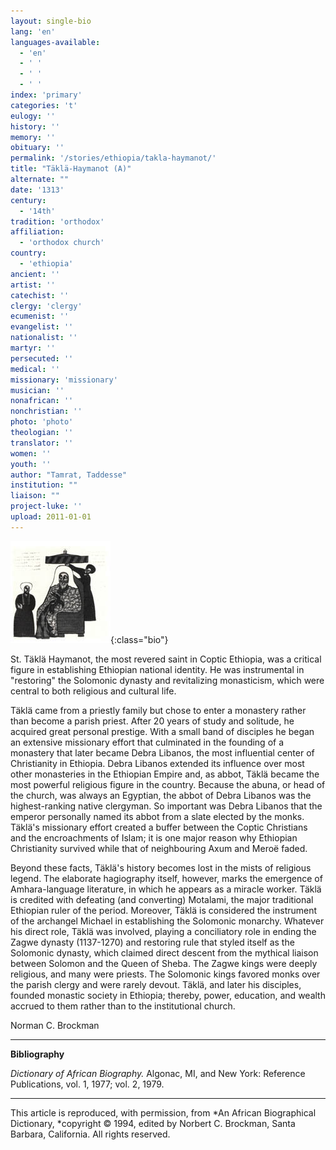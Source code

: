 ```yaml
---
layout: single-bio
lang: 'en'
languages-available:
  - 'en'
  - ' '
  - ' '
  - ' '
index: 'primary'
categories: 't'
eulogy: ''
history: ''
memory: ''
obituary: ''
permalink: '/stories/ethiopia/takla-haymanot/'
title: "Täklä-Haymanot (A)"
alternate: ""
date: '1313'
century:
  - '14th'
tradition: 'orthodox'
affiliation:
  - 'orthodox church'
country:
  - 'ethiopia'
ancient: ''
artist: ''
catechist: ''
clergy: 'clergy'
ecumenist: ''
evangelist: ''
nationalist: ''
martyr: ''
persecuted: ''
medical: ''
missionary: 'missionary'
musician: ''
nonafrican: ''
nonchristian: ''
photo: 'photo'
theologian: ''
translator: ''
women: ''
youth: ''
author: "Tamrat, Taddesse"
institution: ""
liaison: ""
project-luke: ''
upload: 2011-01-01
---
```


![Takla Haymanot](/images/bio-pics/ethiopia/takla-haymanot/takla_hamanot_st.jpg){:class="bio"}

St. T&auml;kl&auml; Haymanot, the most revered saint in Coptic Ethiopia, was a critical figure in establishing Ethiopian national identity. He was instrumental in "restoring" the Solomonic dynasty and revitalizing monasticism, which were central to both religious and cultural life.

T&auml;kl&auml; came from a priestly family but chose to enter a monastery rather than become a parish priest. After 20 years of study and solitude, he acquired great personal prestige. With a small band of disciples he began an extensive missionary effort that culminated in the founding of a monastery that later became Debra Libanos, the most influential center of Christianity in Ethiopia. Debra Libanos extended its influence over most other monasteries in the Ethiopian Empire and, as abbot, T&auml;kl&auml; became the most powerful religious figure in the country. Because the abuna, or head of the church, was always an Egyptian, the abbot of Debra Libanos was the highest-ranking native clergyman. So important was Debra Libanos that the emperor personally named its abbot from a slate elected by the monks. T&auml;kl&auml;'s missionary effort created a buffer between the Coptic Christians and the encroachments of Islam; it is one major reason why Ethiopian Christianity survived while that of neighbouring Axum and Mero&euml; faded.

Beyond these facts, T&auml;kl&auml;'s history becomes lost in the mists of religious legend. The elaborate hagiography itself, however, marks the emergence of Amhara-language literature, in which he appears as a miracle worker. T&auml;kl&auml; is credited with defeating (and converting) Motalami, the major traditional Ethiopian ruler of the period. Moreover, T&auml;kl&auml; is considered the instrument of the archangel Michael in establishing the Solomonic monarchy. Whatever his direct role, T&auml;kl&auml; was involved, playing a conciliatory role in ending the Zagwe dynasty (1137-1270) and restoring rule that styled itself as the Solomonic dynasty, which claimed direct descent from the mythical liaison between Solomon and the Queen of Sheba. The Zagwe kings were deeply religious, and many were priests. The Solomonic kings favored monks over the parish clergy and were rarely devout. T&auml;kl&auml;, and later his disciples, founded monastic society in Ethiopia; thereby, power, education, and wealth accrued to them rather than to the institutional church.

Norman C. Brockman

---

**Bibliography**

*Dictionary of African Biography.* Algonac, MI, and New York: Reference Publications, vol. 1, 1977; vol. 2, 1979.

---

This article is reproduced, with permission, from *An African Biographical Dictionary, *copyright &copy; 1994, edited by Norbert C. Brockman, Santa Barbara, California. All rights reserved.
